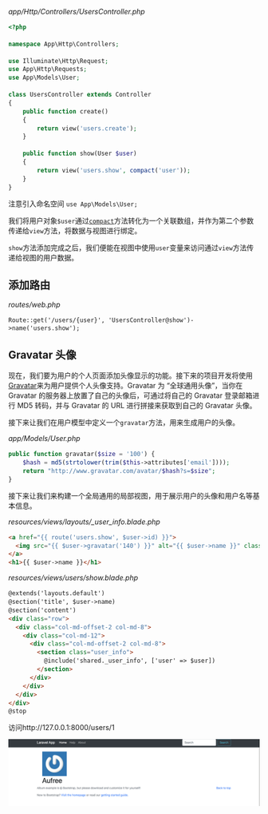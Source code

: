 _app/Http/Controllers/UsersController.php_

```php
<?php

namespace App\Http\Controllers;

use Illuminate\Http\Request;
use App\Http\Requests;
use App\Models\User;

class UsersController extends Controller
{
    public function create()
    {
        return view('users.create');
    }

    public function show(User $user)
    {
        return view('users.show', compact('user'));
    }
}
```

注意引入命名空间 `use App\Models\User;`

我们将用户对象`$user`通过[`compact`](http://php.net/manual/zh/function.compact.php)方法转化为一个关联数组，并作为第二个参数传递给`view`方法，将数据与视图进行绑定。

`show`方法添加完成之后，我们便能在视图中使用`user`变量来访问通过`view`方法传递给视图的用户数据。

## 添加路由

_routes/web.php_

```
Route::get('/users/{user}', 'UsersController@show')->name('users.show');
```

## Gravatar 头像

现在，我们要为用户的个人页面添加头像显示的功能。接下来的项目开发将使用[Gravatar](https://en.gravatar.com/)来为用户提供个人头像支持。Gravatar 为 “全球通用头像”，当你在 Gravatar 的服务器上放置了自己的头像后，可通过将自己的 Gravatar 登录邮箱进行 MD5 转码，并与 Gravatar 的 URL 进行拼接来获取到自己的 Gravatar 头像。

接下来让我们在用户模型中定义一个`gravatar`方法，用来生成用户的头像。

_app/Models/User.php_

```php
public function gravatar($size = '100') {
    $hash = md5(strtolower(trim($this->attributes['email'])));
    return "http://www.gravatar.com/avatar/$hash?s=$size";
}
```

接下来让我们来构建一个全局通用的局部视图，用于展示用户的头像和用户名等基本信息。

_resources/views/layouts/\_user\_info.blade.php_

```html
<a href="{{ route('users.show', $user->id) }}">
  <img src="{{ $user->gravatar('140') }}" alt="{{ $user->name }}" class="gravatar"/>
</a>
<h1>{{ $user->name }}</h1>
```

_resources/views/users/show.blade.php_

```html
@extends('layouts.default')
@section('title', $user->name)
@section('content')
<div class="row">
  <div class="col-md-offset-2 col-md-8">
    <div class="col-md-12">
      <div class="col-md-offset-2 col-md-8">
        <section class="user_info">
          @include('shared._user_info', ['user' => $user])
        </section>
      </div>
    </div>
  </div>
</div>
@stop
```



访问http://127.0.0.1:8000/users/1

![](/assets/14import.png)


